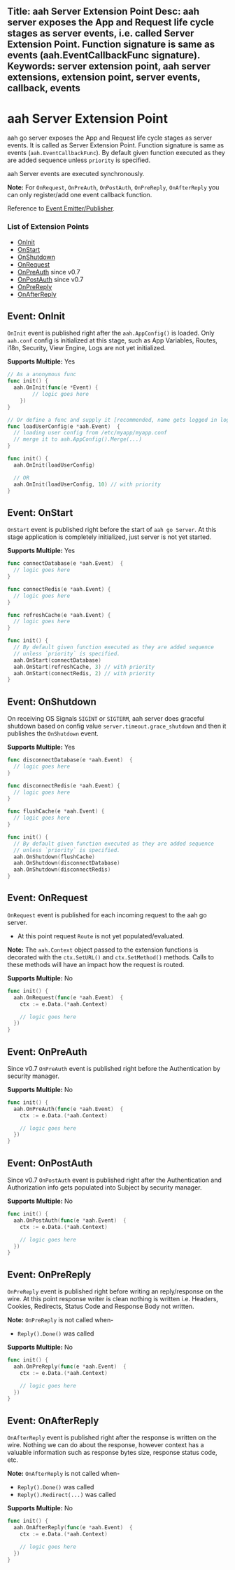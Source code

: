 Title: aah Server Extension Point
Desc: aah server exposes the App and Request life cycle stages as server events, i.e. called Server Extension Point. Function signature is same as events (aah.EventCallbackFunc signature).
Keywords: server extension point, aah server extensions, extension point, server events, callback, events
---
# aah Server Extension Point

aah go server exposes the App and Request life cycle stages as server events. It is called as Server Extension Point. Function signature is same as events (`aah.EventCallbackFunc`). By default given function executed as they are added sequence unless `priority` is specified.

aah Server events are executed synchronously.

**Note:** For `OnRequest`, `OnPreAuth`, `OnPostAuth`, `OnPreReply`, `OnAfterReply` you can only register/add one event callback function.

Reference to [Event Emitter/Publisher](event-publisher.html).

### List of Extension Points

  * [OnInit](#event-oninit)
  * [OnStart](#event-onstart)
  * [OnShutdown](#event-onshutdown)
  * [OnRequest](#event-onrequest)
  * [OnPreAuth](#event-onpreauth) <span class="badge lb-xs">since v0.7</span>
  * [OnPostAuth](#event-onpostauth) <span class="badge lb-xs">since v0.7</span>
  * [OnPreReply](#event-onprereply)
  * [OnAfterReply](#event-onafterreply)

## Event: OnInit

`OnInit` event is published right after the `aah.AppConfig()` is loaded. Only `aah.conf` config is initialized at this stage, such as App Variables, Routes, i18n, Security, View Engine, Logs are not yet initialized.

**Supports Multiple:** Yes

```go
// As a anonymous func
func init() {
  aah.OnInit(func(e *Event) {
		// logic goes here
	})
}

// Or define a func and supply it [recommended, name gets logged in log]
func loadUserConfig(e *aah.Event)  {
  // loading user config from /etc/myapp/myapp.conf
  // merge it to aah.AppConfig().Merge(...)
}

func init() {
  aah.OnInit(loadUserConfig)

  // OR
  aah.OnInit(loadUserConfig, 10) // with priority
}
```

## Event: OnStart

`OnStart` event is published right before the start of `aah go Server`. At this stage application is completely initialized, just server is not yet started.

**Supports Multiple:** Yes

```go
func connectDatabase(e *aah.Event)  {
  // logic goes here
}

func connectRedis(e *aah.Event) {
  // logic goes here
}

func refreshCache(e *aah.Event) {
  // logic goes here
}

func init() {
  // By default given function executed as they are added sequence
  // unless `priority` is specified.
  aah.OnStart(connectDatabase)
  aah.OnStart(refreshCache, 3) // with priority
  aah.OnStart(connectRedis, 2) // with priority
}
```

## Event: OnShutdown

On receiving OS Signals `SIGINT` or `SIGTERM`, aah server does graceful shutdown based on config value `server.timeout.grace_shutdown` and then it publishes the `OnShutdown` event.

**Supports Multiple:** Yes

```go
func disconnectDatabase(e *aah.Event)  {
  // logic goes here
}

func disconnectRedis(e *aah.Event) {
  // logic goes here
}

func flushCache(e *aah.Event) {
  // logic goes here
}

func init() {
  // By default given function executed as they are added sequence
  // unless `priority` is specified.
  aah.OnShutdown(flushCache)
  aah.OnShutdown(disconnectDatabase)
  aah.OnShutdown(disconnectRedis)
}
```

## Event: OnRequest

`OnRequest` event is published for each incoming request to the aah go server.

  * At this point request `Route` is not yet populated/evaluated.

**Note:** The `aah.Context` object passed to the extension functions is decorated with the `ctx.SetURL()` and `ctx.SetMethod()` methods. Calls to these methods will have an impact how the request is routed.

**Supports Multiple:** No

```go
func init() {
  aah.OnRequest(func(e *aah.Event)  {
    ctx := e.Data.(*aah.Context)

    // logic goes here
  })
}
```

## Event: OnPreAuth

<span class="badge lb-sm">Since v0.7</span> `OnPreAuth` event is published right before the Authentication by security manager.

**Supports Multiple:** No

```go
func init() {
  aah.OnPreAuth(func(e *aah.Event)  {
    ctx := e.Data.(*aah.Context)

    // logic goes here
  })
}
```

## Event: OnPostAuth

<span class="badge lb-sm">Since v0.7</span> `OnPostAuth` event is published right after the Authentication and Authorization info gets populated into Subject by security manager.

**Supports Multiple:** No

```go
func init() {
  aah.OnPostAuth(func(e *aah.Event)  {
    ctx := e.Data.(*aah.Context)

    // logic goes here
  })
}
```

## Event: OnPreReply

`OnPreReply` event is published right before writing an reply/response on the wire. At this point response writer is clean nothing is written i.e. Headers, Cookies, Redirects, Status Code and Response Body not written.

**Note:** `OnPreReply` is not called when-

  * `Reply().Done()` was called

**Supports Multiple:** No

```go
func init() {
  aah.OnPreReply(func(e *aah.Event)  {
    ctx := e.Data.(*aah.Context)

    // logic goes here
  })
}
```

## Event: OnAfterReply

`OnAfterReply` event is published right after the response is written on the wire. Nothing we can do about the response, however context has a valuable information such as response bytes size, response status code, etc.

**Note:** `OnAfterReply` is not called when-

  * `Reply().Done()` was called
  * `Reply().Redirect(...)` was called

**Supports Multiple:** No

```go
func init() {
  aah.OnAfterReply(func(e *aah.Event)  {
    ctx := e.Data.(*aah.Context)

    // logic goes here
  })
}
```
